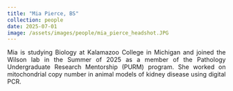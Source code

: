 ```yaml
---
title: "Mia Pierce, BS"
collection: people
date: 2025-07-01
image: /assets/images/people/mia_pierce_headshot.JPG
---
```


<p align= "justify">
Mia is studying Biology at Kalamazoo College in Michigan and joined the Wilson lab in the Summer of 2025 as a member of the Pathology Undergraduate Research Mentorship (PURM) program. She worked on mitochondrial copy number in animal models of kidney disease using digital PCR.
